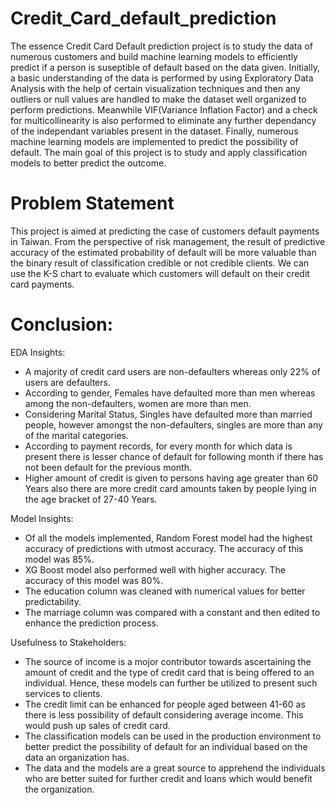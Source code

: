 # Credit_Card_default_prediction

The essence Credit Card Default prediction project is to study the data of numerous customers and build machine learning models to efficiently predict if a person is suseptible of default based on the data given. Initially, a basic understanding of the data is performed by using Exploratory Data Analysis with the help of certain visualization techniques and then any outliers or null values are handled to make the dataset well organized to perform predictions. Meanwhile VIF(Variance Inflation Factor) and a check for multicollinearity is also performed to eliminate any further dependancy of the independant variables present in the dataset. Finally, numerous machine learning models are implemented to predict the possibility of default. The main goal of this project is to study and apply classification models to better predict the outcome.


# **Problem Statement**

This project is aimed at predicting the case of customers default payments in Taiwan. From the perspective of risk management, the result of predictive accuracy of the estimated probability of default will be more valuable than the binary result of classification credible or not credible clients. We can use the K-S chart to evaluate which customers will default on their credit card payments.

# **Conclusion**:
EDA Insights:



*   A majority of credit card users are non-defaulters whereas only 22% of users are defaulters.
*   According to gender, Females have defaulted more than men whereas among the non-defaulters, women are more than men.
*   Considering Marital Status, Singles have defaulted more than married people, however amongst the non-defaulters, singles are more than any of the marital categories.
*   According to payment records, for every month for which data is present there is lesser chance of default for following month if there has not been default for the previous month.
*   Higher amount of credit is given to persons having age greater than 60 Years also there are more credit card amounts taken by people lying in the age bracket of 27-40 Years.

Model Insights:


*   Of all the models implemented, Random Forest model had the highest accuracy of predictions with utmost accuracy. The accuracy of this model was 85%.
*   XG Boost model also performed well with higher accuracy. The accuracy of this model was 80%.
*   The education column was cleaned with numerical values for better predictability.
*   The marriage column was compared with a constant and then edited to enhance the prediction process.

Usefulness to Stakeholders:

*   The source of income is a mojor contributor towards ascertaining the amount of credit and the type of credit card that is being offered to an individual. Hence, these models can further be utilized to present such services to clients.
*   The credit limit can be enhanced for people aged between 41-60 as there is less possibility of default considering average income. This would push up sales of credit card.
*   The classification models can be used in the production environment to better predict the possibility of default for an individual based on the data an organization has.
*   The data and the models are a great source to apprehend the individuals who are better suited for further credit and loans which would benefit the organization.
